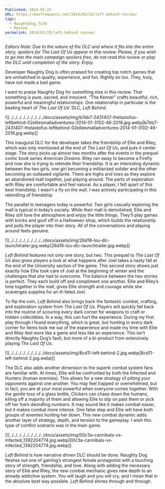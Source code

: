 ```yaml
---
Published: 2014-02-25
URL: https://maxfrequency.net/2014/02/25/left-behind-review/
tags:
  - NaughtyDog_TLOU
  - Review
permalink: 2014/02/25/left-behind-review/
---
```

*Editors Note: Due to the nature of the DLC and where it fits into the entire story, spoilers for The Last Of Us appear in this review. Please, if you wish to go into the main campaign spoilers free, do not read this review or play the DLC until completion of the story. Enjoy.*

Developer Naughty Dog is often praised for creating top notch games that are unmatched in quality, experience, and fun. Rightly so too. They, truly, have not made a bad game.

I want to praise Naughty Dog for something else in this review. That something is pure, sacred, and innocent. “The Kennel” crafts beautiful, rich, powerful and meaningful relationships. One relationship in particular is the beating heart of *The Last Of Us*’ DLC, *Left Behind*.

![[../../../../../../../../../docs/assets/img/b7eb7-2431407-thelastofus-leftbehind-02elliesmalladventures-2014-01-3102-46-2016.jpg.webp|b7eb7-2431407-thelastofus-leftbehind-02elliesmalladventures-2014-01-3102-46-2016.jpg.webp]]

This inaugural DLC for the developer takes the friendship of Ellie and Riley, which was only mentioned at the end of *The Last Of Us*, and puts it center stage. The story picks up almost two months after the events in the prequel comic book series *American Dreams*. Riley ran away to become a Firefly and now she is trying to rekindle their friendship. It is an interesting dynamic between the two girls, one girl becoming a militarized solider and the other becoming an outlawed vigilante. There are highs and lows as they explore an abandoned mall together, just playing around. The parts of exploration with Riley are comfortable and feel natural. As a player, I felt apart of this best friendship. I wasn’t a fly on the wall. I was actively participating in this rekindling of friendship.

The parallel to teenagers today is powerful. Two girls casually exploring the mall is typical in today’s society. While their mall is demolished, Ellie and Riley still love the atmosphere and enjoy the little things. They’ll play games with bricks and goof off in a Halloween shop, which builds the relationship and pulls the player into their story. All of the conversations and playing around feels genuine.

![[../../../../../../../../../docs/assets/img/26d18-lou-dlc-launchtrailer.jpg.webp|26d18-lou-dlc-launchtrailer.jpg.webp]]

*Left Behind* features not only one story, but two. This prequel to *The Last Of Us* also gives players a look at what happens after Joel takes a nasty fall at the end of the University section of the game. This second story shows just exactly how Ellie took care of Joel at the beginning of winter and the challenges that she had to overcome. The balance between the two stories is perfect. They each build off and compliment one another. Ellie and Riley’s time together in the mall, gives Ellie strength and courage while she scavenges supplies for an ill-fated Joel.

To flip the coin, *Left Behind* also brings back the fantastic combat, crafting, and exploration system from *The Last Of Us*. Players will quickly fall back into the routine of scouring every dark corner for weapons to craft or hidden collectibles. In a way, this can hurt the experience. During my first play through I found everything, which is great, but hunting in every dark corner for items took me out of the experience and made my time with Ellie and Riley feel more like a game and less like an experience. This isn’t directly Naughty Dog’s fault, but more of a bi-product from extensively  playing *The Last Of Us*.

![[../../../../../../../../../docs/assets/img/8cd11-left-behind-2.jpg.webp|8cd11-left-behind-2.jpg.webp]]

The DLC also adds another dimension to the superb combat system fans are familiar with. At times, Ellie will be confronted by both the Infected and Hunters (human enemies). This allows for a new strategy of pitting your opponents against one another. You may feel trapped or overwhelmed, but in fact, you are at your most powerful when everyone comes together. With the gentle toss of a glass bottle, Clickers can chase down the humans, killing off a majority of them and allowing Ellie to slip on past them or pick off her foe’s dwindling numbers. It may sound like it makes combat easier, but it makes combat more intense. One false step and Ellie will have both groups of enemies hunting her down. This new combat dynamic adds another layer of strategy, depth, and tension to the gameplay. I wish this type of conflict scenario was in the main game.

![[../../../../../../../../../docs/assets/img/00c3a-cannibals-vs-infected_1392204774.jpg.webp|00c3a-cannibals-vs-infected_1392204774.jpg.webp]]

*Left Behind* is how narrative driven DLC should be done. Naughty Dog fleshes out one of gaming’s strongest female protagonist with a touching story of strength, friendship, and love.  Along with adding the necessary story of Ellie and Riley, the new combat mechanic gives new depth to an already addictive system. You will laugh and you will cry, and I mean that in the absolute best way possible. *Left Behind* shines through and through.
